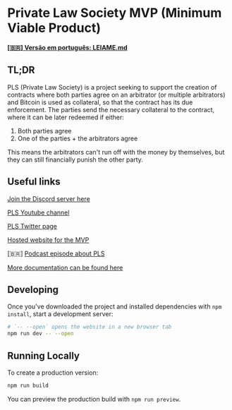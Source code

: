 # Private Law Society MVP (Minimum Viable Product)

[**[🇧🇷] Versão em português: LEIAME.md**](LEIAME.md)

## TL;DR

PLS (Private Law Society) is a project seeking to support the creation of contracts where both parties agree on an arbitrator (or multiple arbitrators) and Bitcoin is used as collateral, so that the contract has its due enforcement. The parties send the necessary collateral to the contract, where it can be later redeemed if either:

1. Both parties agree
2. One of the parties + the arbitrators agree

This means the arbitrators can't run off with the money by themselves, but they can still financially punish the other party.

## Useful links

[Join the Discord server here](https://www.privatelawsociety.net/join)

[PLS Youtube channel](https://www.youtube.com/@privatelawsociety)

[PLS Twitter page](https://twitter.com/PrivateLawSoc)

[Hosted website for the MVP](https://pls-mvp.vercel.app/)

[🇧🇷] [Podcast episode about PLS](https://www.youtube.com/watch?v=NGx7h9kpPE8)

[More documentation can be found here](https://github.com/PrivateLawSociety/pls-mvp/wiki)

## Developing

Once you've downloaded the project and installed dependencies with `npm install`, start a development server:

```bash
# `-- --open` opens the website in a new browser tab
npm run dev -- --open
```

## Running Locally

To create a production version:

```bash
npm run build
```

You can preview the production build with `npm run preview`.
